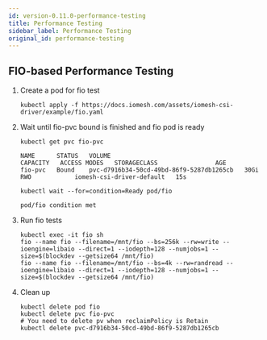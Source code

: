 ```yaml
---
id: version-0.11.0-performance-testing
title: Performance Testing
sidebar_label: Performance Testing
original_id: performance-testing
---
```


## FIO-based Performance Testing

1. Create a pod for fio test

    ```shell
    kubectl apply -f https://docs.iomesh.com/assets/iomesh-csi-driver/example/fio.yaml
    ```

2. Wait until fio-pvc bound is finished and fio pod is ready

    ```shell
    kubectl get pvc fio-pvc
    ```

    ```output
    NAME      STATUS   VOLUME                                     CAPACITY   ACCESS MODES   STORAGECLASS                AGE
    fio-pvc   Bound    pvc-d7916b34-50cd-49bd-86f9-5287db1265cb   30Gi       RWO            iomesh-csi-driver-default   15s
    ```

    ```shell
    kubectl wait --for=condition=Ready pod/fio
    ```

    ```output
    pod/fio condition met
    ```

3. Run fio tests

    ```shell
    kubectl exec -it fio sh
    fio --name fio --filename=/mnt/fio --bs=256k --rw=write --ioengine=libaio --direct=1 --iodepth=128 --numjobs=1 --size=$(blockdev --getsize64 /mnt/fio)
    fio --name fio --filename=/mnt/fio --bs=4k --rw=randread --ioengine=libaio --direct=1 --iodepth=128 --numjobs=1 --size=$(blockdev --getsize64 /mnt/fio)
    ```

4. Clean up

    ```shell
    kubectl delete pod fio
    kubectl delete pvc fio-pvc
    # You need to delete pv when reclaimPolicy is Retain
    kubectl delete pvc-d7916b34-50cd-49bd-86f9-5287db1265cb
    ```

